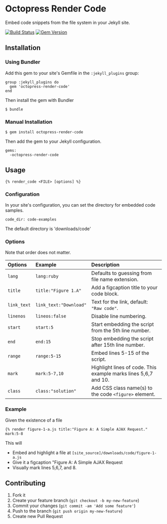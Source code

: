 # Octopress Render Code

Embed code snippets from the file system in your Jekyll site.

[![Build Status](https://travis-ci.org/octopress/render-code.png?branch=master)](https://travis-ci.org/octopress/render-code)
[![Gem Version](https://badge.fury.io/rb/octopress-render-code.png)](http://badge.fury.io/rb/octopress-render-code)

## Installation

### Using Bundler

Add this gem to your site's Gemfile in the `:jekyll_plugins` group:

    group :jekyll_plugins do
      gem 'octopress-render-code'
    end

Then install the gem with Bundler

    $ bundle

### Manual Installation

    $ gem install octopress-render-code

Then add the gem to your Jekyll configuration.

    gems:
      -octopress-render-code

## Usage

    {% render_code <FILE> [options] %}

### Configuration

In your site's configuration, you can set the directory for embedded code samples.

<!-- title:"In _config.yml" -->
```
code_dir: code-examples
```

The default directory is 'downloads/code'

### Options

Note that order does not matter.

| Options      | Example                | Description                                                           |
|:-------------|:-----------------------|:----------------------------------------------------------------------|
|`lang`        | `lang:ruby`            | Defaults to guessing from file name extension. |
|`title`       | `title:"Figure 1.A"`   | Add a figcaption title to your code block. |
|`link_text`   | `link_text:"Download"` | Text for the link, default: `"Raw code"`. |
|`linenos`     | `lineos:false`         | Disable line numbering. |
|`start`       | `start:5`              | Start embedding the script from the 5th line number. |
|`end`         | `end:15`               | Stop embedding the script after 15th line number. |
|`range`       | `range:5-15`           | Embed lines 5-15 of the script. |
|`mark`        | `mark:5-7,10`          | Highlight lines of code. This example marks lines 5,6,7 and 10. |
|`class`       | `class:"solution"`     | Add CSS class name(s) to the code `<figure>` element. |

### Example

Given the existence of a file 

```
{% render figure-1-a.js title:"Figure A: A Simple AJAX Request." mark:5-8
```

This will

- Embed and highlight a file at `[site_source]/downloads/code/figure-1-a.js`
- Give it a figcaption "Figure A: A Simple AJAX Request
- Visually mark lines 5,6,7, and 8.

## Contributing

1. Fork it
2. Create your feature branch (`git checkout -b my-new-feature`)
3. Commit your changes (`git commit -am 'Add some feature'`)
4. Push to the branch (`git push origin my-new-feature`)
5. Create new Pull Request
